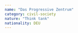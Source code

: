 ```yaml
---
name: "Das Progressive Zentrum"
category: civil-society
nature: "Think tank"
nationality: DEU
---
```

